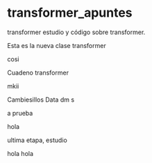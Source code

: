 # transformer_apuntes
transformer
estudio y código sobre transformer.

Esta es la nueva clase transformer

cosi

Cuadeno transformer

mkii

Cambiesillos Data
dm s

a prueba

hola


ultima etapa, estudio 

hola hola